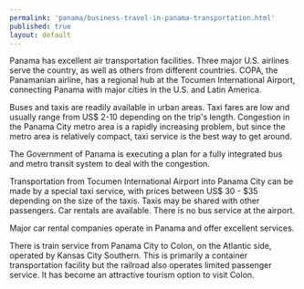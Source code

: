 ```yaml
--- 
permalink: 'panama/business-travel-in-panama-transportation.html' 
published: true 
layout: default
---
```

Panama has excellent air transportation facilities. Three major U.S. airlines serve the country, as well as others from different countries. COPA, the Panamanian airline, has a regional hub at the Tocumen International Airport, connecting Panama with major cities in the U.S. and Latin America.

Buses and taxis are readily available in urban areas. Taxi fares are low and usually range from US$ 2-10 depending on the trip's length. Congestion in the Panama City metro area is a rapidly increasing problem, but since the metro area is relatively compact, taxi service is the best way to get around.
 
The Government of Panama is executing a plan for a fully integrated bus and metro transit system to deal with the congestion.

Transportation from Tocumen International Airport into Panama City can be made by a special taxi service, with prices between US$ 30 - $35 depending on the size of the taxis. Taxis may be shared with other passengers. Car rentals are available. There is no bus service at the airport.

Major car rental companies operate in Panama and offer excellent services.

There is train service from Panama City to Colon, on the Atlantic side, operated by Kansas City Southern. This is primarily a container transportation facility but the railroad also operates limited passenger service. It has become an attractive tourism option to visit Colon.
